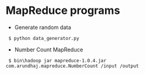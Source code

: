 MapReduce programs
===

* Generate random data
```
 $ python data_generator.py 
```

* Number Count MapReduce
```
 $ bin\hadoop jar mapreduce-1.0.4.jar com.arundhaj.mapreduce.NumberCount /input /output
```
	
